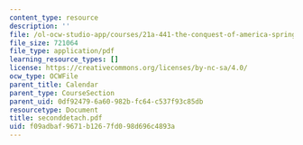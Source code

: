 ```yaml
---
content_type: resource
description: ''
file: /ol-ocw-studio-app/courses/21a-441-the-conquest-of-america-spring-2004/f09adbaf9671b1267fd098d696c4893a_seconddetach.pdf
file_size: 721064
file_type: application/pdf
learning_resource_types: []
license: https://creativecommons.org/licenses/by-nc-sa/4.0/
ocw_type: OCWFile
parent_title: Calendar
parent_type: CourseSection
parent_uid: 0df92479-6a60-982b-fc64-c537f93c85db
resourcetype: Document
title: seconddetach.pdf
uid: f09adbaf-9671-b126-7fd0-98d696c4893a
---
```

